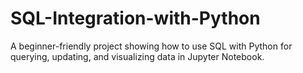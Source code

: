 # SQL-Integration-with-Python
A beginner-friendly project showing how to use SQL with Python for querying, updating, and visualizing data in Jupyter Notebook.
